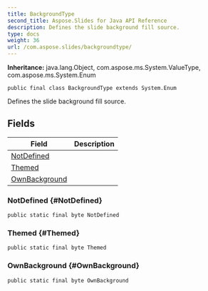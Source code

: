 ```yaml
---
title: BackgroundType
second_title: Aspose.Slides for Java API Reference
description: Defines the slide background fill source.
type: docs
weight: 36
url: /com.aspose.slides/backgroundtype/
---
```

**Inheritance:**
java.lang.Object, com.aspose.ms.System.ValueType, com.aspose.ms.System.Enum
```
public final class BackgroundType extends System.Enum
```

Defines the slide background fill source.
## Fields

| Field | Description |
| --- | --- |
| [NotDefined](#NotDefined) |  |
| [Themed](#Themed) |  |
| [OwnBackground](#OwnBackground) |  |
### NotDefined {#NotDefined}
```
public static final byte NotDefined
```




### Themed {#Themed}
```
public static final byte Themed
```




### OwnBackground {#OwnBackground}
```
public static final byte OwnBackground
```





